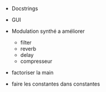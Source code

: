 - Docstrings

- GUI

- Modulation synthé a améliorer
  - filter
  - reverb
  - delay
  - compresseur

- factoriser la main

- faire les constantes dans constantes

